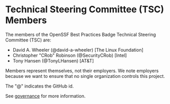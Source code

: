 # Technical Steering Committee (TSC) Members

<!-- SPDX-License-Identifier: (MIT OR CC-BY-3.0+) -->

The members of the OpenSSF Best Practices Badge
Technical Steering Committee (TSC) are:

* David A. Wheeler (@david-a-wheeler) [The Linux Foundation]
* Christopher "CRob" Robinson (@SecurityCRob) [Intel]
* Tony Hansen (@TonyLHansen) [AT&T]

Members represent themselves, not their employers.
We note employers because we want to ensure that no single organization
controls this project.

The "@" indicates the GitHub id.

See [governance](governance.md) for more information.
